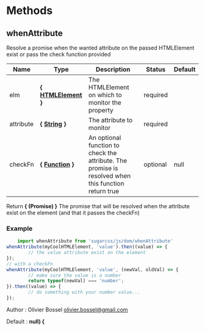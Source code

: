 # Methods


## whenAttribute

Resolve a promise when the wanted attribute on the passed HTMLElement exist or pass the check function provided



Name  |  Type  |  Description  |  Status  |  Default
------------  |  ------------  |  ------------  |  ------------  |  ------------
elm  |  **{ [HTMLElement](https://developer.mozilla.org/fr/docs/Web/API/HTMLElement) }**  |  The HTMLElement on which to monitor the property  |  required  |
attribute  |  **{ [String](https://developer.mozilla.org/fr/docs/Web/JavaScript/Reference/Objets_globaux/String) }**  |  The attribute to monitor  |  required  |
checkFn  |  **{ [Function](https://developer.mozilla.org/fr/docs/Web/JavaScript/Reference/Objets_globaux/Function) }**  |  An optional function to check the attribute. The promise is resolved when this function return true  |  optional  |  null

Return **{ (Promise) }** The promise that will be resolved when the attribute exist on the element (and that it passes the checkFn)

### Example
```js
	import whenAttribute from 'sugarcss/js/dom/whenAttribute'
whenAttribute(myCoolHTMLElement, 'value').then((value) => {
		// the value attribute exist on the element
});
// with a checkFn
whenAttribute(myCoolHTMLElement, 'value', (newVal, oldVal) => {
		// make sure the value is a number
		return typeof(newVal) === 'number';
}).then((value) => {
		// do something with your number value...
});
```
Author : Olivier Bossel <olivier.bossel@gmail.com>

Default : **null) {**